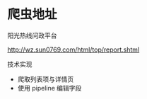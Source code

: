 # 爬虫地址

阳光热线问政平台

<http://wz.sun0769.com/html/top/report.shtml>

技术实现

- 爬取列表项与详情页
- 使用 pipeline 编辑字段
